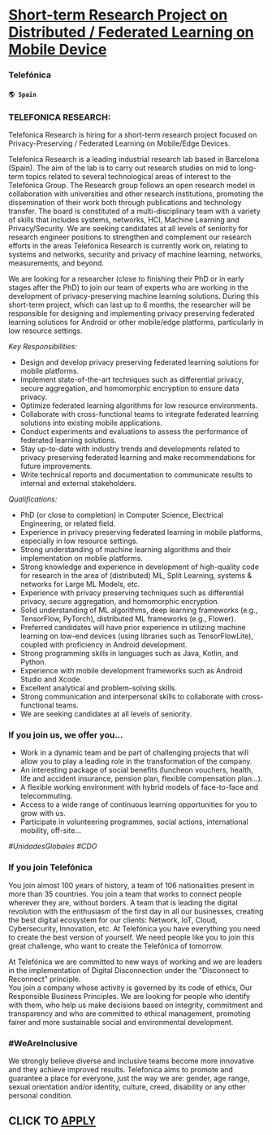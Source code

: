 # [Short-term Research Project on Distributed / Federated Learning on Mobile Device](https://www.remotewlb.com/apply/short-term-research-project-on-distributed-federated-learning-on-mobile-device)  
### Telefónica  
#### `🌎 Spain`  

### TELEFONICA RESEARCH:

Telefonica Research is hiring for a short-term research project focused on Privacy-Preserving / Federated Learning on Mobile/Edge Devices.

Telefonica Research is a leading industrial research lab based in Barcelona (Spain). The aim of the lab is to carry out research studies on mid to long-term topics related to several technological areas of interest to the Telefónica Group. The Research group follows an open research model in collaboration with universities and other research institutions, promoting the dissemination of their work both through publications and technology transfer. The board is constituted of a multi-disciplinary team with a variety of skills that includes systems, networks, HCI, Machine Learning and Privacy/Security. We are seeking candidates at all levels of seniority for research engineer positions to strengthen and complement our research efforts in the areas Telefonica Research is currently work on, relating to systems and networks, security and privacy of machine learning, networks, measurements, and beyond.

We are looking for a researcher (close to finishing their PhD or in early stages after the PhD) to join our team of experts who are working in the development of privacy-preserving machine learning solutions. During this short-term project, which can last up to 6 months, the researcher will be responsible for designing and implementing privacy preserving federated learning solutions for Android or other mobile/edge platforms, particularly in low resource settings.

 _Key Responsibilities:_

  * Design and develop privacy preserving federated learning solutions for mobile platforms. 
  * Implement state-of-the-art techniques such as differential privacy, secure aggregation, and homomorphic encryption to ensure data privacy.
  * Optimize federated learning algorithms for low resource environments.
  * Collaborate with cross-functional teams to integrate federated learning solutions into existing mobile applications. 
  * Conduct experiments and evaluations to assess the performance of federated learning solutions. 
  * Stay up-to-date with industry trends and developments related to privacy preserving federated learning and make recommendations for future improvements.
  * Write technical reports and documentation to communicate results to internal and external stakeholders.

 _Qualifications:_

  * PhD (or close to completion) in Computer Science, Electrical Engineering, or related field.
  * Experience in privacy preserving federated learning in mobile platforms, especially in low resource settings.
  * Strong understanding of machine learning algorithms and their implementation on mobile platforms.
  * Strong knowledge and experience in development of high-quality code for research in the area of (distributed) ML, Split Learning, systems & networks for Large ML Models, etc.
  * Experience with privacy preserving techniques such as differential privacy, secure aggregation, and homomorphic encryption.
  * Solid understanding of ML algorithms, deep learning frameworks (e.g., TensorFlow, PyTorch), distributed ML frameworks (e.g., Flower).
  * Preferred candidates will have prior experience in utilizing machine learning on low-end devices (using libraries such as TensorFlowLite), coupled with proficiency in Android development.
  * Strong programming skills in languages such as Java, Kotlin, and Python.
  * Experience with mobile development frameworks such as Android Studio and Xcode.
  * Excellent analytical and problem-solving skills.
  * Strong communication and interpersonal skills to collaborate with cross-functional teams.
  * We are seeking candidates at all levels of seniority. 

### If you join us, we offer you...

  * Work in a dynamic team and be part of challenging projects that will allow you to play a leading role in the transformation of the company.
  * An interesting package of social benefits (luncheon vouchers, health, life and accident insurance, pension plan, flexible compensation plan...).
  * A flexible working environment with hybrid models of face-to-face and telecommuting.
  * Access to a wide range of continuous learning opportunities for you to grow with us.
  * Participate in volunteering programmes, social actions, international mobility, off-site...

 _#UnidadesGlobales #CDO_

### If you join Telefónica

You join almost 100 years of history, a team of 106 nationalities present in more than 35 countries. You join a team that works to connect people wherever they are, without borders. A team that is leading the digital revolution with the enthusiasm of the first day in all our businesses, creating the best digital ecosystem for our clients: Network, IoT, Cloud, Cybersecurity, Innovation, etc. At Telefónica you have everything you need to create the best version of yourself. We need people like you to join this great challenge, who want to create the Telefónica of tomorrow.

At Telefónica we are committed to new ways of working and we are leaders in the implementation of Digital Disconnection under the "Disconnect to Reconnect" principle.  
You join a company whose activity is governed by its code of ethics, Our Responsible Business Principles. We are looking for people who identify with them, who help us make decisions based on integrity, commitment and transparency and who are committed to ethical management, promoting fairer and more sustainable social and environmental development.

### #WeAreInclusive

We strongly believe diverse and inclusive teams become more innovative and they achieve improved results. Telefonica aims to promote and guarantee a place for everyone, just the way we are: gender, age range, sexual orientation and/or identity, culture, creed, disability or any other personal condition.

  
## CLICK TO [APPLY](https://www.remotewlb.com/apply/short-term-research-project-on-distributed-federated-learning-on-mobile-device)

